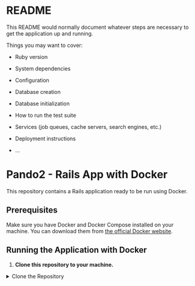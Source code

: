 # README

This README would normally document whatever steps are necessary to get the
application up and running.

Things you may want to cover:

* Ruby version

* System dependencies

* Configuration

* Database creation

* Database initialization

* How to run the test suite

* Services (job queues, cache servers, search engines, etc.)

* Deployment instructions

* ...

# Pando2 - Rails App with Docker

This repository contains a Rails application ready to be run using Docker.

## Prerequisites

Make sure you have Docker and Docker Compose installed on your machine. You can download them from [the official Docker website](https://www.docker.com/get-started).

## Running the Application with Docker

1. **Clone this repository to your machine.**

  <details>
  <summary>Clone the Repository</summary>

  ```bash
  git clone https://github.com/Mehdi-MDJ/TestPando2.git
  cd TestPando2

```
Build the Docker image for the Rails application.

 <details>
   
```bash
  docker build -t medjoumehdi13/rails-app .

```

This will create a Docker image based on the Dockerfile in the project.


Run the Rails application using Docker.

 <details>
   
```bash
  docker run -p 3000:3000 -e medjoumehdi13/rails-app

```

The -p 3000:3000 option maps port 3000 from the container to port 3000 on your host machine.


The application will be available at http://localhost:3000 in your browser.


  Stopping the Application

To stop the application, you can use Ctrl+C in the terminal where the application is running, or run docker-compose down if you are using Docker Compose.
